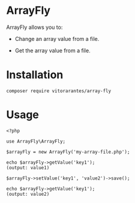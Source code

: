 # ArrayFly

ArrayFly allows you to:

- Change an array value from a file.

- Get the array value from a file.

# Installation

```
composer require vitorarantes/array-fly
```

# Usage

``` 
<?php

use ArrayFly\ArrayFly;

$arrayFly = new ArrayFly('my-array-file.php');

echo $arrayFly->getValue('key1');
(output: value1)

$arrayFly->setValue('key1', 'value2')->save();

echo $arrayFly->getValue('key1');
(output: value2)
```